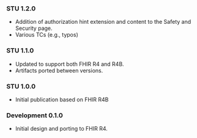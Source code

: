 ### STU 1.2.0

* Addition of authorization hint extension and content to the Safety and Security page.
* Various TCs (e.g., typos)

### STU 1.1.0

* Updated to support both FHIR R4 and R4B.
* Artifacts ported between versions.

### STU 1.0.0

* Initial publication based on FHIR R4B

### Development 0.1.0

* Initial design and porting to FHIR R4.